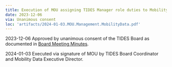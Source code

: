 ```yaml
---
title: Execution of MOU assigning TIDES Manager role duties to MobilityData
date: 2023-12-06
via: Unanimous consent
loc: 'artifacts/2024-01-03.MOU.Management.MobilityData.pdf'
---
```


2023-12-06 Approved by unanimous consent of the TIDES Board as documented in [Board Meeting Minutes](https://docs.google.com/document/d/1qAOr960Z8Eow7dsD5nIYcFEm40V9kaTfQFO9A-pNls4/edit?usp=drive_link).

2024-01-03 Executed via signature of MOU by TIDES Board Coordinator and Mobility Data Executive Director.
